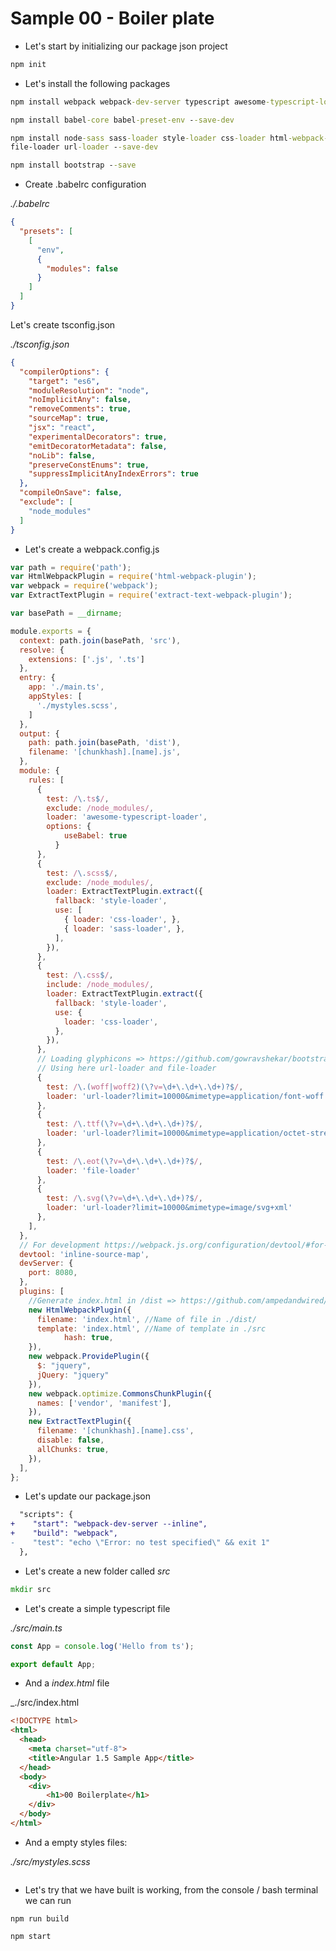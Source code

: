 # Sample 00 - Boiler plate

- Let's start by initializing our package json project

```cmd
npm init
```

- Let's install the following packages

```cmd
npm install webpack webpack-dev-server typescript awesome-typescript-loader --save-dev
```

```cmd
npm install babel-core babel-preset-env --save-dev
```

```cmd
npm install node-sass sass-loader style-loader css-loader html-webpack-plugin extract-text-webpack-plugin 
file-loader url-loader --save-dev
```

```cmd
npm install bootstrap --save
```

- Create .babelrc configuration

_./.babelrc_

```json
{
  "presets": [
    [
      "env",
      {
        "modules": false
      }
    ]
  ]
}
```

Let's create tsconfig.json

_./tsconfig.json_

```json
{
  "compilerOptions": {
    "target": "es6",
    "moduleResolution": "node",
    "noImplicitAny": false,
    "removeComments": true,
    "sourceMap": true,
    "jsx": "react",
    "experimentalDecorators": true,
    "emitDecoratorMetadata": false,
    "noLib": false,
    "preserveConstEnums": true,
    "suppressImplicitAnyIndexErrors": true
  },
  "compileOnSave": false,
  "exclude": [
    "node_modules"
  ]
}
```

- Let's create a webpack.config.js

```javascript
var path = require('path');
var HtmlWebpackPlugin = require('html-webpack-plugin');
var webpack = require('webpack');
var ExtractTextPlugin = require('extract-text-webpack-plugin');

var basePath = __dirname;

module.exports = {
  context: path.join(basePath, 'src'),
  resolve: {
    extensions: ['.js', '.ts']
  },
  entry: {
    app: './main.ts',
    appStyles: [
      './mystyles.scss',
    ]
  },
  output: {
    path: path.join(basePath, 'dist'),
    filename: '[chunkhash].[name].js',
  },
  module: {
    rules: [
      {
        test: /\.ts$/,
        exclude: /node_modules/,
        loader: 'awesome-typescript-loader',
        options: {
            useBabel: true
          }        
      },
      {
        test: /\.scss$/,
        exclude: /node_modules/,
        loader: ExtractTextPlugin.extract({
          fallback: 'style-loader',
          use: [
            { loader: 'css-loader', },
            { loader: 'sass-loader', },
          ],
        }),
      },
      {
        test: /\.css$/,
        include: /node_modules/,
        loader: ExtractTextPlugin.extract({
          fallback: 'style-loader',
          use: {
            loader: 'css-loader',
          },
        }),
      },
      // Loading glyphicons => https://github.com/gowravshekar/bootstrap-webpack
      // Using here url-loader and file-loader
      {
        test: /\.(woff|woff2)(\?v=\d+\.\d+\.\d+)?$/,
        loader: 'url-loader?limit=10000&mimetype=application/font-woff'
      },
      {
        test: /\.ttf(\?v=\d+\.\d+\.\d+)?$/,
        loader: 'url-loader?limit=10000&mimetype=application/octet-stream'
      },
      {
        test: /\.eot(\?v=\d+\.\d+\.\d+)?$/,
        loader: 'file-loader'
      },
      {
        test: /\.svg(\?v=\d+\.\d+\.\d+)?$/,
        loader: 'url-loader?limit=10000&mimetype=image/svg+xml'
      },
    ],
  },
  // For development https://webpack.js.org/configuration/devtool/#for-development
  devtool: 'inline-source-map',
  devServer: {
    port: 8080,
  },
  plugins: [
    //Generate index.html in /dist => https://github.com/ampedandwired/html-webpack-plugin
    new HtmlWebpackPlugin({
      filename: 'index.html', //Name of file in ./dist/
      template: 'index.html', //Name of template in ./src
			hash: true,
    }),
    new webpack.ProvidePlugin({
      $: "jquery",
      jQuery: "jquery"
    }),
    new webpack.optimize.CommonsChunkPlugin({
      names: ['vendor', 'manifest'],
    }),
    new ExtractTextPlugin({
      filename: '[chunkhash].[name].css',
      disable: false,
      allChunks: true,
    }),
  ],
};
```

- Let's update our package.json

```diff
  "scripts": {
+    "start": "webpack-dev-server --inline",
+    "build": "webpack",
-    "test": "echo \"Error: no test specified\" && exit 1"
  },
```

- Let's create a new folder called _src_

```cmd
mkdir src
```

- Let's create a simple typescript file

_./src/main.ts_

```typescript
const App = console.log('Hello from ts');

export default App;
```

- And a _index.html_ file

_./src/index.html

```html
<!DOCTYPE html>
<html>
  <head>
    <meta charset="utf-8">
    <title>Angular 1.5 Sample App</title>
  </head>
  <body>
    <div>
        <h1>00 Boilerplate</h1>
    </div>
  </body>
</html>
```

- And a empty styles files:

_./src/mystyles.scss_
``` 
```

- Let's try that we have built is working, from the console / bash terminal we can run 

```
npm run build 
```

```
npm start
```
